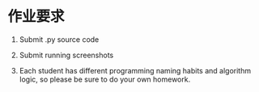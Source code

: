 # 作业要求
1. Submit .py source code
   
2. Submit running screenshots
   
3. Each student has different programming naming habits and algorithm logic, so please be sure to do your own homework.
